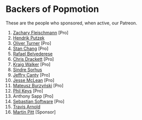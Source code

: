 # Backers of Popmotion

These are the people who sponsored, when active, our Patreon.

1. [Zachary Fleischmann](https://twitter.com/ZFleischmann) [Pro]
2. [Hendrik Putzek](https://twitter.com/hputzek)
3. [Oliver Turner](https://twitter.com/oliverturner) [Pro]
4. [Stan Chang](https://twitter.com/lxcid) [Pro]
5. [Rafael Belvederese](https://twitter.com/blvz)
6. [Chris Drackett](https://twitter.com/chrisdrackett) [Pro]
7. [Kraig Walker](https://twitter.com/Kraig_Walker) [Pro]
8. [Sindre Sorhus](https://patreon.com/sindresorhus)
9. [Jeffry Canty](https://twitter.com/cantyjeffrey) [Pro]
10. [Jesse McLean](https://twitter.com/essejmclean) [Pro]
11. [Mateusz Burzyński](https://twitter.com/AndaristRake) [Pro]
11. [Phil Keys](https://twitter.com/Philly_Keys) [Pro]
12. Anthony Sapp [Pro]
13. [Sebastian Software](https://twitter.com/sebastiansoft) [Pro]
14. [Travis Arnold](https://twitter.com/souporserious)
15. [Martin Pitt](https://twitter.com/nexii) [Sponsor]